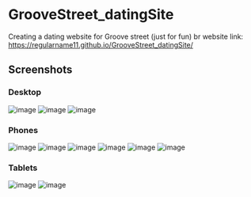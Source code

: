 # GrooveStreet_datingSite
Creating a dating website for Groove street (just for fun) br
website link: https://regularname11.github.io/GrooveStreet_datingSite/
## Screenshots
### Desktop
![image](https://github.com/Regularname11/GrooveStreet_datingSite/assets/78084972/a210f037-c6ad-4751-b063-0385822f1b0e)
![image](https://github.com/Regularname11/GrooveStreet_datingSite/assets/78084972/ba0cbb5a-bd90-45ef-ade2-c92ba57398f3)
![image](https://github.com/Regularname11/GrooveStreet_datingSite/assets/78084972/adb8c236-79ba-447c-86ed-c1b137b2b67c)

### Phones
![image](https://github.com/Regularname11/GrooveStreet_datingSite/assets/78084972/c918d9ac-fee9-460e-8e26-fd7c87185838)
![image](https://github.com/Regularname11/GrooveStreet_datingSite/assets/78084972/c84517a8-5727-475f-a228-f2144347006a)
![image](https://github.com/Regularname11/GrooveStreet_datingSite/assets/78084972/51f397e9-7800-4419-b4c7-b16e2e310cf8)
![image](https://github.com/Regularname11/GrooveStreet_datingSite/assets/78084972/359c8ecb-b6e7-4a9e-8999-686e97439de0)
![image](https://github.com/Regularname11/GrooveStreet_datingSite/assets/78084972/6639c391-bc9e-43f2-9d43-d6ca15cf466c)
![image](https://github.com/Regularname11/GrooveStreet_datingSite/assets/78084972/d788dd60-3547-4c0d-b97b-5aff87060b8c)

### Tablets
![image](https://github.com/Regularname11/GrooveStreet_datingSite/assets/78084972/efa8d667-98b3-4dd0-8e28-580f9860f665)
![image](https://github.com/Regularname11/GrooveStreet_datingSite/assets/78084972/3b886f5b-2b97-4e7b-8699-3cefa7edbe3a)

